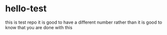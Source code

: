 # hello-test
this is test repo
it is good to have a different number rather than it is good to know that you are done with this
